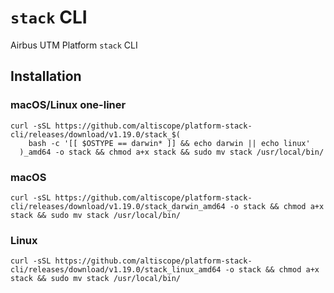 # `stack` CLI
Airbus UTM Platform `stack` CLI

## Installation

### macOS/Linux one-liner 
```
curl -sSL https://github.com/altiscope/platform-stack-cli/releases/download/v1.19.0/stack_$(
    bash -c '[[ $OSTYPE == darwin* ]] && echo darwin || echo linux'
  )_amd64 -o stack && chmod a+x stack && sudo mv stack /usr/local/bin/
```

### macOS
```
curl -sSL https://github.com/altiscope/platform-stack-cli/releases/download/v1.19.0/stack_darwin_amd64 -o stack && chmod a+x stack && sudo mv stack /usr/local/bin/
```

### Linux
```
curl -sSL https://github.com/altiscope/platform-stack-cli/releases/download/v1.19.0/stack_linux_amd64 -o stack && chmod a+x stack && sudo mv stack /usr/local/bin/
```
